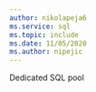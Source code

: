 ```yaml
---
author: nikolapeja6
ms.service: sql
ms.topic: include
ms.date: 11/05/2020
ms.author: nipejic
---
```

Dedicated SQL pool
